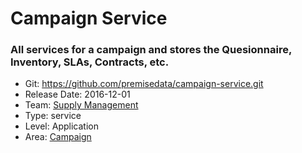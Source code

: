 # Campaign Service
### All services for a campaign and stores the Quesionnaire, Inventory, SLAs, Contracts, etc.
* Git: https://github.com/premisedata/campaign-service.git
* Release Date: 2016-12-01
* Team: [Supply Management](../teams/supply.md)
* Type: service
* Level: Application
* Area: [Campaign](areas/campaign.png)
